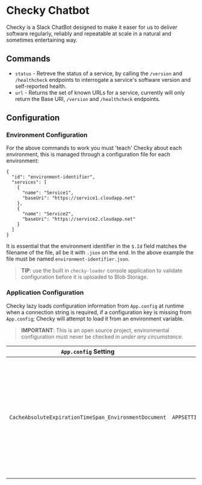 # Checky Chatbot

Checky is a Slack ChatBot designed to make it easer for us to deliver software regularly, reliably and repeatable at scale in a natural and sometimes entertaining way.

## Commands

 - `status` - Retreve the status of a service, by calling the `/version` and `/healthcheck` endpoints to interrogate a service's software version and self-reported health.
 - `url` -  Returns the set of known URLs for a service, currently will only return the Base URI, `/version` and `/healthcheck` endpoints.

## Configuration

### Environment Configuration

For the above commands to work you must 'teach' Checky about each environment, this is managed through a configuration file for each environment:

    {
      "id": "environment-identifier",
      "services": [
        {
          "name": "Service1",
          "baseUri": "https://service1.cloudapp.net"
        },
        {
          "name": "Service2",
          "baseUri": "https://service2.cloudapp.net"
        }
      ]
    }

It is essential that the environment identifier in the `$.Id` field matches the filename of the file, all be it with `.json` on the end.  In the above example the file must be named `environment-identifier.json`.

> **TIP**: use the built in `checky-loader` console application to validate configuration before it is uploaded to Blob Storage.

### Application Configuration

Checky lazy loads configuration information from `App.config` at runtime when a connection string is required, if a configuration key is missing from `App.config`; Checky will attempt to load it from an environment variable.

> **IMPORTANT**: This is an open source project, environmental configuration must never be checked in _under any circumstance_.

| `App.config` Setting | Environment Variable | Purpose |
|----------------------|----------------------|---------|
| `CacheAbsoluteExpirationTimeSpan_EnvironmentDocument` | `APPSETTING_CacheAbsoluteExpirationTimeSpan_EnvironmentDocument` | Set's the length of time to cache Environment Documents and thus the properties of an environment. Formatted as a .NET TimeSpan and parsed using [TimeSpan.Parse][msdn-timespan-parse] using an Invariant Culture, i.e. `hh:mm:ss` |


  [msdn-timespan-parse]: https://msdn.microsoft.com/en-us/library/se73z7b9(v=vs.110).aspx
